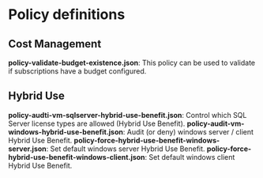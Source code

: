 # Policy definitions

## Cost Management

**policy-validate-budget-existence.json**: This policy can be used to validate if subscriptions have a budget configured.

## Hybrid Use

**policy-audti-vm-sqlserver-hybrid-use-benefit.json**: Control which SQL Server license types are allowed (Hybrid Use Benefit).
**policy-audit-vm-windows-hybrid-use-benefit.json**: Audit (or deny) windows server / client Hybrid Use Benefit.
**policy-force-hybrid-use-benefit-windows-server.json**: Set default windows server Hybrid Use Benefit.
**policy-force-hybrid-use-benefit-windows-client.json**: Set default windows client Hybrid Use Benefit.
